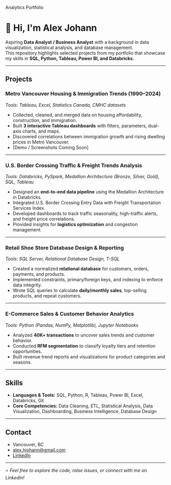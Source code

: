 Analytics Portfolio

# 👋 Hi, I'm Alex Johann  

Aspiring **Data Analyst / Business Analyst** with a background in data visualization, statistical analysis, and database management.  
This repository highlights selected projects from my portfolio that showcase my skills in **SQL, Python, Tableau, Power BI, and Databricks**.  

---

## Projects  

### Metro Vancouver Housing & Immigration Trends (1990–2024)  
*Tools: Tableau, Excel, Statistics Canada, CMHC datasets*  
- Collected, cleaned, and merged data on housing affordability, construction, and immigration.  
- Built **3 interactive Tableau dashboards** with filters, parameters, dual-axis charts, and maps.  
- Discovered correlations between immigration growth and rising dwelling prices in Metro Vancouver.  
- [Demo / Screenshots Coming Soon]  

---

### U.S. Border Crossing Traffic & Freight Trends Analysis  
*Tools: Databricks, PySpark, Medallion Architecture (Bronze, Silver, Gold), SQL, Tableau*  
- Designed an **end-to-end data pipeline** using the Medallion Architecture in Databricks.  
- Integrated U.S. Border Crossing Entry Data with Freight Transportation Services Index.  
- Developed dashboards to track traffic seasonality, high-traffic alerts, and freight price correlations.  
- Provided insights for **logistics optimization** and congestion management.  

---

### Retail Shoe Store Database Design & Reporting  
*Tools: SQL Server, Relational Database Design, T-SQL*  
- Created a normalized **relational database** for customers, orders, payments, and products.  
- Implemented constraints, primary/foreign keys, and indexing to enforce data integrity.  
- Wrote SQL queries to calculate **daily/monthly sales**, top-selling products, and repeat customers.  

---

### E-Commerce Sales & Customer Behavior Analytics  
*Tools: Python (Pandas, NumPy, Matplotlib), Jupyter Notebooks*  
- Analyzed **40K+ transactions** to uncover sales trends and customer behavior.  
- Conducted **RFM segmentation** to classify loyalty tiers and retention opportunities.  
- Built revenue trend reports and visualizations for product categories and seasons.  

---

## Skills  

- **Languages & Tools:** SQL, Python, R, Tableau, Power BI, Excel, Databricks, Git  
- **Core Competencies:** Data Cleaning, ETL, Statistical Analysis, Data Visualization, Dashboarding, Business Intelligence, Database Design  

---

## Contact  

- Vancouver, BC  
- alex.hjohann@gmail.com  
- [LinkedIn](https://www.linkedin.com/in/alex-johann-211745268)  

---

⭐️ *Feel free to explore the code, raise issues, or connect with me on LinkedIn!*  
